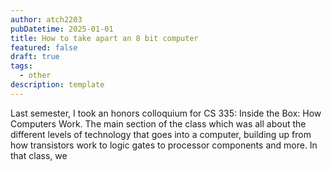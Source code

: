 ```yaml
---
author: atch2203
pubDatetime: 2025-01-01
title: How to take apart an 8 bit computer
featured: false
draft: true
tags:
  - other
description: template
---
```

Last semester, I took an honors colloquium for CS 335: Inside the Box: How Computers Work. The main section of the class which was all about the different levels of technology that goes into a computer, building up from how transistors work to logic gates to processor components and more. In that class, we 